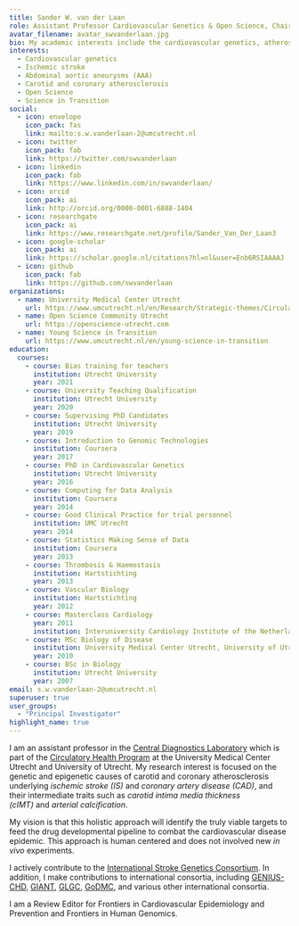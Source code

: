 ```yaml
---
title: Sander W. van der Laan
role: Assistant Professor Cardiovascular Genetics & Open Science, Chair of OSCU, Member YoungSiT
avatar_filename: avatar_swvanderlaan.jpg
bio: My academic interests include the cardiovascular genetics, atherosclerosis, Open Science, and Science in Transition.
interests:
  - Cardiovascular genetics
  - Ischemic stroke
  - Abdominal aortic aneurysms (AAA)
  - Carotid and coronary atherosclerosis
  - Open Science
  - Science in Transition
social:
  - icon: envelope
    icon_pack: fas
    link: mailto:s.w.vanderlaan-2@umcutrecht.nl
  - icon: twitter
    icon_pack: fab
    link: https://twitter.com/swvanderlaan
  - icon: linkedin
    icon_pack: fab
    link: https://www.linkedin.com/in/swvanderlaan/
  - icon: orcid
    icon_pack: ai
    link: http://orcid.org/0000-0001-6888-1404
  - icon: researchgate
    icon_pack: ai
    link: https://www.researchgate.net/profile/Sander_Van_Der_Laan3
  - icon: google-scholar
    icon_pack: ai
    link: https://scholar.google.nl/citations?hl=nl&user=Enb6RSIAAAAJ
  - icon: github
    icon_pack: fab
    link: https://github.com/swvanderlaan
organizations:
  - name: University Medical Center Utrecht
    url: https://www.umcutrecht.nl/en/Research/Strategic-themes/Circulatory-Health
  - name: Open Science Community Utrecht
    url: https://openscience-utrecht.com
  - name: Young Science in Transition
    url: https://www.umcutrecht.nl/en/young-science-in-transition
education:
  courses:
    - course: Bias training for teachers
      institution: Utrecht University
      year: 2021
    - course: University Teaching Qualification
      institution: Utrecht University
      year: 2020
    - course: Supervising PhD Candidates
      institution: Utrecht University
      year: 2019
    - course: Introduction to Genomic Technologies
      institution: Coursera
      year: 2017
    - course: PhD in Cardiovascular Genetics
      institution: Utrecht University
      year: 2016
    - course: Computing for Data Analysis
      institution: Coursera
      year: 2014
    - course: Good Clinical Practice for trial personnel
      institution: UMC Utrecht
      year: 2014
    - course: Statistics Making Sense of Data
      institution: Coursera
      year: 2013
    - course: Thrombosis & Haemostasis
      institution: Hartstichting
      year: 2013
    - course: Vascular Biology
      institution: Hartstichting
      year: 2012
    - course: Masterclass Cardiology
      year: 2011
      institution: Interuniversity Cardiology Institute of the Netherlands (ICIN)
    - course: MSc Biology of Disease
      institution: University Medical Center Utrecht, University of Utrecht
      year: 2010
    - course: BSc in Biology
      institution: Utrecht University
      year: 2007
email: s.w.vanderlaan-2@umcutrecht.nl
superuser: true
user_groups:
  - "Principal Investigator"
highlight_name: true
---
```

I am an assistant professor in the [Central Diagnostics Laboratory](https://www.umcutrecht.nl/en/Subsites/UMC-Utrecht-Lab/About-us/Laboratory-of-Clinical-Chemistry-Haematology) which is part of the [Circulatory Health Program](https://www.umcutrecht.nl/en/Research/Strategic-themes/Circulatory-Health) at the University Medical Center Utrecht and University of Utrecht. My research interest is focused on the genetic and epigenetic causes of carotid and coronary atherosclerosis underlying *ischemic stroke (IS)* and *coronary artery disease (CAD)*, and their intermediate traits such as *carotid intima media thickness (cIMT)* and *arterial calcification*. 

My vision is that this holistic approach will identify the truly viable targets to feed the drug developmental pipeline to combat the cardiovascular disease epidemic. This approach is human centered and does not involved new *in vivo* experiments.

I actively contribute to the [International Stroke Genetics Consortium](http://www.strokegenetics.org/). In addition, I make contributions to international consortia, including [GENIUS-CHD](http://www.genius-chd.com/), [GIANT](http://portals.broadinstitute.org/collaboration/giant/index.php/GIANT_consortium), [GLGC](http://lipidgenetics.org/), [GoDMC](http://www.godmc.org.uk/), and various other international consortia.

I am a Review Editor for Frontiers in Cardiovascular Epidemiology and Prevention and Frontiers in Human Genomics.

